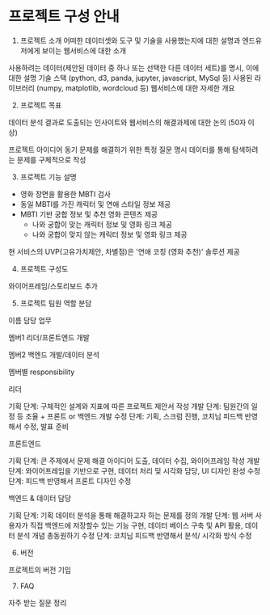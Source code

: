 # 프로젝트 구성 안내



1. 프로젝트 소개
어떠한 데이터셋와 도구 및 기술을 사용했는지에 대한 설명과 엔드유저에게 보이는 웹서비스에 대한 소개

사용하려는 데이터(제안된 데이터 중 하나 또는 선택한 다른 데이터 세트)를 명시, 이에 대한 설명
기술 스택 (python, d3, panda, jupyter, javascript, MySql 등)
사용된 라이브러리 (numpy, matplotlib, wordcloud 등)
웹서비스에 대한 자세한 개요


2. 프로젝트 목표


데이터 분석 결과로 도출되는 인사이트와 웹서비스의 해결과제에 대한 논의 (50자 이상)

프로젝트 아이디어 동기
문제를 해결하기 위한 특정 질문 명시
데이터를 통해 탐색하려는 문제를 구체적으로 작성


3. 프로젝트 기능 설명
- 영화 장면을 활용한 MBTI 검사
- 동일 MBTI를 가진 캐릭터 및 연애 스타일 정보 제공
- MBTI 기반 궁합 정보 및 추천 영화 콘텐츠 제공
    - 나와 궁합이 맞는 캐릭터 정보 및 영화 링크 제공
    - 나와 궁합이 맞지 않는 캐릭터 정보 및 영화 링크 제공

현 서비스의 UVP(고유가치제안, 차별점)은  '연애 코칭 (영화 추천)' 솔루션 제공


4. 프로젝트 구성도

와이어프레임/스토리보드 추가


5. 프로젝트 팀원 역할 분담



이름
담당 업무




멤버1
리더/프론트엔드 개발


멤버2
백엔드 개발/데이터 분석



멤버별 responsibility

리더


기획 단계: 구체적인 설계와 지표에 따른 프로젝트 제안서 작성
개발 단계: 팀원간의 일정 등 조율 + 프론트 or 백엔드 개발
수정 단계: 기획, 스크럼 진행, 코치님 피드백 반영해서 수정, 발표 준비


프론트엔드


기획 단계: 큰 주제에서 문제 해결 아이디어 도출, 데이터 수집, 와이어프레임 작성
개발 단계: 와이어프레임을 기반으로 구현, 데이터 처리 및 시각화 담당, UI 디자인 완성
수정 단계: 피드백 반영해서 프론트 디자인 수정


백엔드 & 데이터 담당


기획 단계: 기획 데이터 분석을 통해 해결하고자 하는 문제를 정의
개발 단계: 웹 서버 사용자가 직접 백엔드에 저장할수 있는 기능 구현, 데이터 베이스 구축 및 API 활용, 데이터 분석 개념 총동원하기
수정 단계: 코치님 피드백 반영해서 분석/ 시각화 방식 수정


6. 버전

프로젝트의 버전 기입


7. FAQ

자주 받는 질문 정리